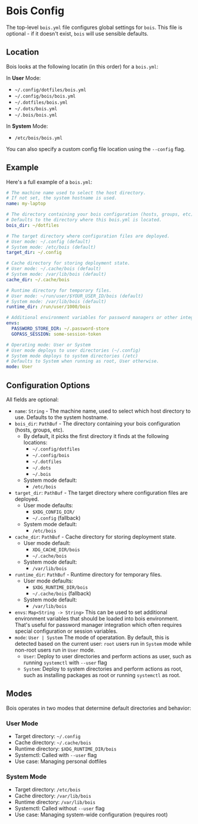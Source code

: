 # Bois Config

The top-level `bois.yml` file configures global settings for `bois`.
This file is optional - if it doesn't exist, `bois` will use sensible defaults.

## Location

Bois looks at the following locatin (in this order) for a `bois.yml`:

In **User** Mode:

- `~/.config/dotfiles/bois.yml`
- `~/.config/bois/bois.yml`
- `~/.dotfiles/bois.yml`
- `~/.dots/bois.yml`
- `~/.bois/bois.yml`

In **System** Mode:

- `/etc/bois/bois.yml`

You can also specify a custom config file location using the `--config` flag.

## Example

Here's a full example of a `bois.yml`:

```yml
# The machine name used to select the host directory.
# If not set, the system hostname is used.
name: my-laptop

# The directory containing your bois configuration (hosts, groups, etc).
# Defaults to the directory where this bois.yml is located.
bois_dir: ~/dotfiles

# The target directory where configuration files are deployed.
# User mode: ~/.config (default)
# System mode: /etc/bois (default)
target_dir: ~/.config

# Cache directory for storing deployment state.
# User mode: ~/.cache/bois (default)
# System mode: /var/lib/bois (default)
cache_dir: ~/.cache/bois

# Runtime directory for temporary files.
# User mode: ~/run/user/$YOUR_USER_ID/bois (default)
# System mode: /var/lib/bois (default)
runtime_dir: /run/user/1000/bois

# Additional environment variables for password managers or other integrations.
envs:
  PASSWORD_STORE_DIR: ~/.password-store
  GOPASS_SESSION: some-session-token

# Operating mode: User or System
# User mode deploys to user directories (~/.config)
# System mode deploys to system directories (/etc)
# Defaults to System when running as root, User otherwise.
mode: User
```

## Configuration Options

All fields are optional:

- `name`: `String` - The machine name, used to select which host directory to use.
  Defaults to the system hostname.
- `bois_dir`: `PathBuf` - The directory containing your bois configuration (hosts, groups, etc).
  - By default, it picks the first directory it finds at the following locations:
    - `~/.config/dotfiles`
    - `~/.config/bois`
    - `~/.dotfiles`
    - `~/.dots`
    - `~/.bois`
  - System mode default:
    - `/etc/bois`
- `target_dir`: `PathBuf` - The target directory where configuration files are deployed.
  - User mode defaults:
    - `$XDG_CONFIG_DIR/`
    - `~/.config` (fallback)
  - System mode default:
    - `/etc/bois`
- `cache_dir`: `PathBuf` - Cache directory for storing deployment state.
  - User mode default:
    - `XDG_CACHE_DIR/bois`
    - `~/.cache/bois`
  - System mode default:
    - `/var/lib/bois`
- `runtime_dir`: `PathBuf` - Runtime directory for temporary files.
  - User mode defaults:
    - `$XDG_RUNTIME_DIR/bois`
    - `~/.cache/bois` (fallback)
  - System mode default:
    - `/var/lib/bois`
- `envs`: `Map<String -> String>`
  This can be used to set additional environment variables that should be loaded into bois environment.
  That's useful for password manager integration which often requires special configuration or session variables.
- `mode`: `User | System` The mode of operatation. By default, this is detected based on the current user: `root` users run in `System` mode while non-root users run in `User` mode.
  - `User`: Deploy to user directories and perform actions as user, such as running `systemctl` with `--user` flag
  - `System`: Deploy to system directories and perform actions as root, such as installing packages as root or running `systemctl` as root.

## Modes

Bois operates in two modes that determine default directories and behavior:

### User Mode
- Target directory: `~/.config`
- Cache directory: `~/.cache/bois`
- Runtime directory: `$XDG_RUNTIME_DIR/bois`
- Systemctl: Called with `--user` flag
- Use case: Managing personal dotfiles

### System Mode
- Target directory: `/etc/bois`
- Cache directory: `/var/lib/bois`
- Runtime directory: `/var/lib/bois`
- Systemctl: Called without `--user` flag
- Use case: Managing system-wide configuration (requires root)
